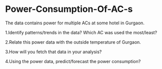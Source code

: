 # Power-Consumption-Of-AC-s
The data contains power for multiple ACs at some hotel in Gurgaon.

1.Identify patterns/trends in the data? Which AC was used the most/least? 

2.Relate this power data with the outside temperature of Gurgaon. 

3.How will you fetch that data in your analysis?

4.Using the power data, predict/forecast the power consumption?
